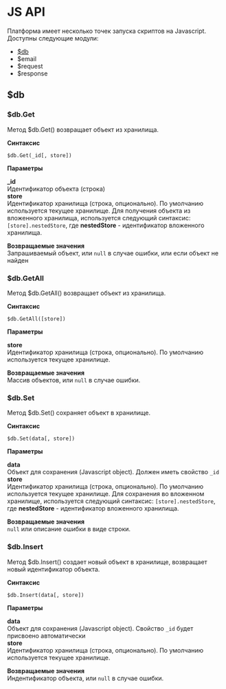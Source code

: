 # JS API

Платформа имеет несколько точек запуска скриптов на Javascript.
Доступны следующие модули:
* [$db](#db)
* $email
* $request
* $response

<a name="db"></a>
## $db


### $db.Get
Метод $db.Get() возвращает объект из хранилища. 

**Синтаксис**  

```$db.Get(_id[, store])```  

**Параметры**

**_id**   
    Идентификатор объекта (строка)  
**store**  
    Идентификатор хранилища (строка, опционально). По умолчанию используется текущее хранилище. Для получения объекта из вложенного хранилища, используется следующий синтаксис: ```[store].nestedStore```, где **nestedStore** - идентификатор вложенного хранилища.

**Возвращаемые значения**  
Запрашиваемый объект, или ```null``` в случае ошибки, или если объект не найден


### $db.GetAll
Метод $db.GetAll() возвращает объект из хранилища. 

**Синтаксис**  

```$db.GetAll([store])```  

**Параметры**

**store**  
    Идентификатор хранилища (строка, опционально). По умолчанию используется текущее хранилище. 

**Возвращаемые значения**  
Массив объектов, или ```null``` в случае ошибки.

### $db.Set
Метод $db.Set() сохраняет объект в хранилище. 

**Синтаксис**  

```$db.Set(data[, store])```  

**Параметры**

**data**   
    Объект для сохранения (Javascript object).  Должен иметь свойство ```_id```  
**store**  
    Идентификатор хранилища (строка, опционально). По умолчанию используется текущее хранилище.  Для сохранения во вложенном хранилище, используется следующий синтаксис: ```[store].nestedStore```, где **nestedStore** - идентификатор вложенного хранилища.

**Возвращаемые значения**  
```null``` или описание ошибки в виде строки.


### $db.Insert
Метод $db.Insert() создает новый объект в хранилище, возвращает новый идентификатор объекта.  

**Синтаксис**  

```$db.Insert(data[, store])```  

**Параметры**

**data**   
    Объект для сохранения (Javascript object).  Свойство ```_id``` будет присвоено автоматически  
**store**  
    Идентификатор хранилища (строка, опционально). По умолчанию используется текущее хранилище.  

**Возвращаемые значения**  
Индентификатор объекта, или ```null``` в случае ошибки.

